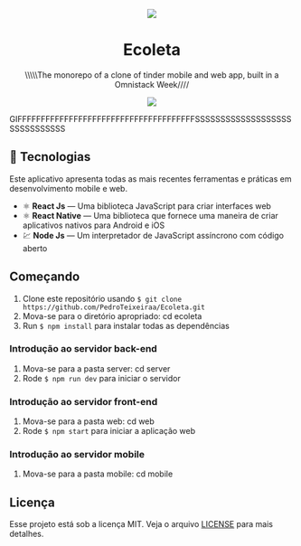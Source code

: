 <p align=center>
<img src="https://user-images.githubusercontent.com/54821438/83463558-c2229880-a444-11ea-92df-2d737df447f6.jpg">
</p>
<h1 align=center>Ecoleta</h1>

<p align=center>\\\\\The monorepo of a clone of tinder mobile and web app, built in a Omnistack Week////</p>
<p align=center>
<img src="https://camo.githubusercontent.com/311762166ef25238116d3cadd22fcb6091edab98/68747470733a2f2f696d672e736869656c64732e696f2f62616467652f4c6963656e73652d4d49542d626c75652e737667">
</p>

GIFFFFFFFFFFFFFFFFFFFFFFFFFFFFFFFFFFFFFFSSSSSSSSSSSSSSSSSSSSSSSSSSSSSS

## 🚀 Tecnologias

Este aplicativo apresenta todas as mais recentes ferramentas e práticas em desenvolvimento mobile e web.
-   ⚛️  **React Js**  — Uma biblioteca JavaScript para criar interfaces web
-   ⚛️  **React Native**  — Uma biblioteca que fornece uma maneira de criar aplicativos nativos para Android e iOS
-   💹  **Node Js**  — Um interpretador de JavaScript assíncrono com código aberto

## Começando
1. Clone este repositório usando `$ git clone https://github.com/PedroTeixeiraa/Ecoleta.git`
2. Mova-se para o diretório apropriado: cd ecoleta
3. Run `$ npm install` para instalar todas as dependências

### Introdução ao servidor back-end
1. Mova-se para a pasta server: cd server
3. Rode `$ npm run dev` para iniciar o servidor

### Introdução ao servidor front-end
1. Mova-se para a pasta web: cd web
2. Rode `$ npm start` para iniciar a aplicação web

### Introdução ao servidor mobile
1. Mova-se para a pasta mobile: cd mobile

## Licença
Esse projeto está sob a licença MIT. Veja o arquivo [LICENSE](https://github.com/Rocketseat/semana-omnistack-11/blob/master/LICENSE.md) para mais detalhes.

